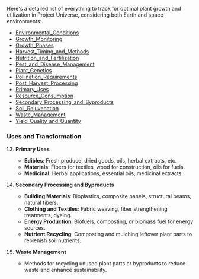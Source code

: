 Here's a detailed list of everything to track for optimal plant growth and utilization in Project Universe, considering both Earth and space environments:

- [Environmental_Conditions](Project_Universe/Labors/Gardening/Environmental_Conditions.md)
- [Growth_Monitoring](Project_Universe/Labors/Gardening/Growth_Monitoring.md)
- [Growth_Phases](Project_Universe/Labors/Gardening/Growth_Phases.md)
- [Harvest_Timing_and_Methods](Project_Universe/Labors/Gardening/Harvest_Timing_and_Methods.md)
- [Nutrition_and_Fertilization](Project_Universe/Labors/Gardening/Nutrition_and_Fertilization.md)
- [Pest_and_Disease_Management](Project_Universe/Labors/Gardening/Pest_and_Disease_Management.md)
- [Plant_Genetics](Project_Universe/Labors/Gardening/Plant_Genetics.md)
- [Pollination_Requirements](Project_Universe/Labors/Gardening/Pollination_Requirements.md)
- [Post_Harvest_Processing](Project_Universe/Labors/Gardening/Post_Harvest_Processing.md)
- [Primary_Uses](Project_Universe/Labors/Gardening/Primary_Uses.md)
- [Resource_Consumption](Project_Universe/Labors/Gardening/Resource_Consumption.md)
- [Secondary_Processing_and_Byproducts](Project_Universe/Labors/Gardening/Secondary_Processing_and_Byproducts.md)
- [Soil_Rejuvenation](Project_Universe/Labors/Gardening/Soil_Rejuvenation.md)
- [Waste_Management](Project_Universe/Labors/Gardening/Waste_Management.md)
- [Yield_Quality_and_Quantity](Project_Universe/Labors/Gardening/Yield_Quality_and_Quantity.md)

### Uses and Transformation

13. **Primary Uses**  
    - **Edibles**: Fresh produce, dried goods, oils, herbal extracts, etc.
    - **Materials**: Fibers for textiles, wood for construction, oils for fuels.
    - **Medicinal**: Herbal applications, essential oils, medicinal extracts.

14. **Secondary Processing and Byproducts**  
    - **Building Materials**: Bioplastics, composite panels, structural beams, natural fibers.
    - **Clothing and Textiles**: Fabric weaving, fiber strengthening treatments, dyeing.
    - **Energy Production**: Biofuels, composting, or biomass fuel for energy sources.
    - **Nutrient Recycling**: Composting and mulching leftover plant parts to replenish soil nutrients.

15. **Waste Management**  
    - Methods for recycling unused plant parts or byproducts to reduce waste and enhance sustainability.